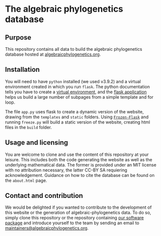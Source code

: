 # The algebraic phylogenetics database

## Purpose
This repository contains all data to build the algebraic phylogenetics database hosted at [algebraicphylogenetics.org](https://www.algebraicphylogenetics.org). 

## Installation
You will need to have `python` installed (we used v3.9.2) and a virtual environment created in which you run `flask`. The python documentation tells you have to create a [virtual environment](https://docs.python.org/3/library/venv.html), and the [flask application](https://flask.palletsprojects.com/en/stable) helps us build a large number of subpages from a simple template and for loop.

The file `app.py` uses flask to create a dynamic version of the website, drawing from the `templates` and `static` folders. Using [`Frozen-Flask`](https://pypi.org/project/Frozen-Flask) and running `freeze.py` will build a static version of the website, creating html files in the `build` folder.

## Usage and licensing

You are welcome to clone and use the content of this repository at your leisure. This includes both the code generating the website as well as the underlying mathematical data. The former is provided under an MIT license with no attribution necessary, the latter CC-BY SA requiering acknowledgement. Guidance on how to cite the database can be found on the `about.html` page.

## Contact and contribution

We would be delighted if you wanted to contribute to the development of this website or the generation of algebraic-phylogenetics data. To do so, simply clone this repository or the repository containing [our software package](https://github.com/bkholler/Oscar.jl) and introduce yourself to the team by sending an email to <maintainers@algebraicphylogenetics.org>.

